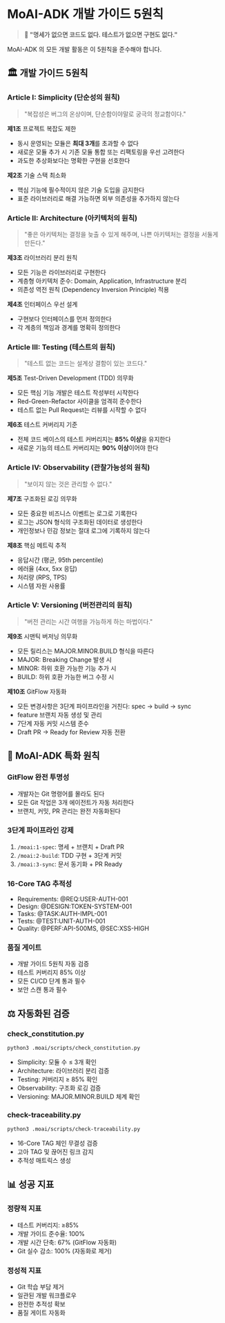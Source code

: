 # MoAI-ADK 개발 가이드 5원칙

> **🗿 "명세가 없으면 코드도 없다. 테스트가 없으면 구현도 없다."**

MoAI-ADK 의 모든 개발 활동은 이 5원칙을 준수해야 합니다.

## 🏛️ 개발 가이드 5원칙

### Article I: Simplicity (단순성의 원칙)

> "복잡성은 버그의 온상이며, 단순함이야말로 궁극의 정교함이다."

**제1조** 프로젝트 복잡도 제한
- 동시 운영되는 모듈은 **최대 3개**를 초과할 수 없다
- 새로운 모듈 추가 시 기존 모듈 통합 또는 리팩토링을 우선 고려한다
- 과도한 추상화보다는 명확한 구현을 선호한다

**제2조** 기술 스택 최소화
- 핵심 기능에 필수적이지 않은 기술 도입을 금지한다
- 표준 라이브러리로 해결 가능하면 외부 의존성을 추가하지 않는다

### Article II: Architecture (아키텍처의 원칙)

> "좋은 아키텍처는 결정을 늦출 수 있게 해주며, 나쁜 아키텍처는 결정을 서둘게 만든다."

**제3조** 라이브러리 분리 원칙
- 모든 기능은 라이브러리로 구현한다
- 계층형 아키텍처 준수: Domain, Application, Infrastructure 분리
- 의존성 역전 원칙 (Dependency Inversion Principle) 적용

**제4조** 인터페이스 우선 설계
- 구현보다 인터페이스를 먼저 정의한다
- 각 계층의 책임과 경계를 명확히 정의한다

### Article III: Testing (테스트의 원칙)

> "테스트 없는 코드는 설계상 결함이 있는 코드다."

**제5조** Test-Driven Development (TDD) 의무화
- 모든 핵심 기능 개발은 테스트 작성부터 시작한다
- Red-Green-Refactor 사이클을 엄격히 준수한다
- 테스트 없는 Pull Request는 리뷰를 시작할 수 없다

**제6조** 테스트 커버리지 기준
- 전체 코드 베이스의 테스트 커버리지는 **85% 이상**을 유지한다
- 새로운 기능의 테스트 커버리지는 **90% 이상**이어야 한다

### Article IV: Observability (관찰가능성의 원칙)

> "보이지 않는 것은 관리할 수 없다."

**제7조** 구조화된 로깅 의무화
- 모든 중요한 비즈니스 이벤트는 로그로 기록한다
- 로그는 JSON 형식의 구조화된 데이터로 생성한다
- 개인정보나 민감 정보는 절대 로그에 기록하지 않는다

**제8조** 핵심 메트릭 추적
- 응답시간 (평균, 95th percentile)
- 에러율 (4xx, 5xx 응답)
- 처리량 (RPS, TPS)
- 시스템 자원 사용률

### Article V: Versioning (버전관리의 원칙)

> "버전 관리는 시간 여행을 가능하게 하는 마법이다."

**제9조** 시맨틱 버저닝 의무화
- 모든 릴리스는 MAJOR.MINOR.BUILD 형식을 따른다
- MAJOR: Breaking Change 발생 시
- MINOR: 하위 호환 가능한 기능 추가 시
- BUILD: 하위 호환 가능한 버그 수정 시

**제10조** GitFlow 자동화
- 모든 변경사항은 3단계 파이프라인을 거친다: spec → build → sync
- feature 브랜치 자동 생성 및 관리
- 7단계 자동 커밋 시스템 준수
- Draft PR → Ready for Review 자동 전환

## 🎯 MoAI-ADK  특화 원칙

### GitFlow 완전 투명성
- 개발자는 Git 명령어를 몰라도 된다
- 모든 Git 작업은 3개 에이전트가 자동 처리한다
- 브랜치, 커밋, PR 관리는 완전 자동화된다

### 3단계 파이프라인 강제
1. `/moai:1-spec`: 명세 + 브랜치 + Draft PR
2. `/moai:2-build`: TDD 구현 + 3단계 커밋
3. `/moai:3-sync`: 문서 동기화 + PR Ready

### 16-Core TAG 추적성
- Requirements: @REQ:USER-AUTH-001
- Design: @DESIGN:TOKEN-SYSTEM-001
- Tasks: @TASK:AUTH-IMPL-001
- Tests: @TEST:UNIT-AUTH-001
- Quality: @PERF:API-500MS, @SEC:XSS-HIGH

### 품질 게이트
- 개발 가이드 5원칙 자동 검증
- 테스트 커버리지 85% 이상
- 모든 CI/CD 단계 통과 필수
- 보안 스캔 통과 필수

## ⚖️ 자동화된 검증

### check_constitution.py
```bash
python3 .moai/scripts/check_constitution.py
```
- Simplicity: 모듈 수 ≤ 3개 확인
- Architecture: 라이브러리 분리 검증
- Testing: 커버리지 ≥ 85% 확인
- Observability: 구조화 로깅 검증
- Versioning: MAJOR.MINOR.BUILD 체계 확인

### check-traceability.py
```bash
python3 .moai/scripts/check-traceability.py
```
- 16-Core TAG 체인 무결성 검증
- 고아 TAG 및 끊어진 링크 감지
- 추적성 매트릭스 생성

## 📊 성공 지표

### 정량적 지표
- 테스트 커버리지: ≥85%
- 개발 가이드 준수율: 100%
- 개발 시간 단축: 67% (GitFlow 자동화)
- Git 실수 감소: 100% (자동화로 제거)

### 정성적 지표
- Git 학습 부담 제거
- 일관된 개발 워크플로우
- 완전한 추적성 확보
- 품질 게이트 자동화
